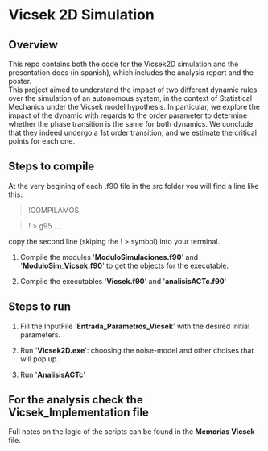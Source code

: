 # Vicsek 2D Simulation

<!-- ## ![Overview](docs/PosterRAFA_Simulaciones.pdf) -->
## Overview

This repo contains both the code for the Vicsek2D simulation and the presentation docs (in spanish),
which includes the analysis report and the poster.\
This project aimed to understand the impact of two different dynamic rules over the simulation of an autonomous system,
in the context of Statistical Mechanics under the Vicsek model hypothesis.
In particular,
we explore the impact of the dynamic with regards to the order parameter to determine whether the phase transition is the same for both dynamics.
We conclude that they indeed undergo a 1st order transition,
and we estimate the critical points for each one.


## Steps to compile

At the very begining of each .f90 file in the src folder you will find a line like this:

> !COMPILAMOS

> ! \> g95 ....

copy the second line (skiping the ! \> symbol) into your terminal.

1. Compile the modules '**ModuloSimulaciones.f90**' and '**ModuloSim_Vicsek.f90**' to get the objects for the executable.

2. Compile the executables '**Vicsek.f90**' and '**analisisACTc.f90**'

## Steps to run

1. Fill the InputFile '**Entrada_Parametros_Vicsek**' with the desired initial parameters.

2. Run '**Vicsek2D.exe**': choosing the noise-model and other choises that will pop up.

3. Run '**AnalisisACTc**'

## For the analysis check the Vicsek_Implementation file

Full notes on the logic of the scripts can be found in the **Memorias Vicsek** file.
